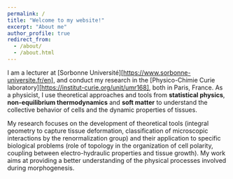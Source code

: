 ```yaml
---
permalink: /
title: "Welcome to my website!"
excerpt: "About me"
author_profile: true
redirect_from:
  - /about/
  - /about.html
---
```


I am a lecturer at [Sorbonne Université][https://www.sorbonne-universite.fr/en], and conduct my research in the [Physico-Chimie Curie laboratory][https://institut-curie.org/unit/umr168], both in Paris, France. As a physicist, I use theoretical approaches and tools from **statistical physics**, **non-equilibrium thermodynamics** and **soft matter** to understand the collective behavior of cells and the dynamic properties of tissues.

My research focuses on the development of theoretical tools (integral geometry to capture tissue deformation, classification of microscopic interactions by the renormalization group) and their application to specific biological problems (role of topology in the organization of cell polarity, coupling between electro-hydraulic properties and tissue growth). My work aims at providing a better understanding of the physical processes involved during morphogenesis.
